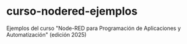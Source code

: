 curso-nodered-ejemplos
======================

Ejemplos del curso "Node-RED para Programación de Aplicaciones y Automatización" (edición 2025)
